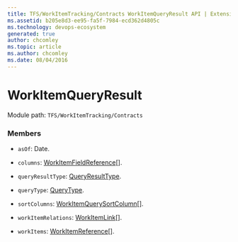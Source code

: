 ```yaml
---
title: TFS/WorkItemTracking/Contracts WorkItemQueryResult API | Extensions for Azure DevOps Services
ms.assetid: b205e8d3-ee95-fa5f-7984-ecd362d4805c
ms.technology: devops-ecosystem
generated: true
author: chcomley
ms.topic: article
ms.author: chcomley
ms.date: 08/04/2016
---
```


# WorkItemQueryResult

Module path: `TFS/WorkItemTracking/Contracts`

### Members

* `asOf`: Date.

* `columns`: [WorkItemFieldReference](../../../TFS/WorkItemTracking/Contracts/WorkItemFieldReference.md)[].

* `queryResultType`: [QueryResultType](../../../TFS/WorkItemTracking/Contracts/QueryResultType.md).

* `queryType`: [QueryType](../../../TFS/WorkItemTracking/Contracts/QueryType.md).

* `sortColumns`: [WorkItemQuerySortColumn](../../../TFS/WorkItemTracking/Contracts/WorkItemQuerySortColumn.md)[].

* `workItemRelations`: [WorkItemLink](../../../TFS/WorkItemTracking/Contracts/WorkItemLink.md)[].

* `workItems`: [WorkItemReference](../../../TFS/WorkItemTracking/Contracts/WorkItemReference.md)[].

